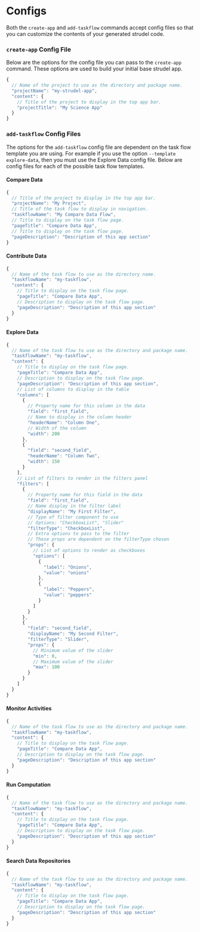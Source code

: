 # Configs

Both the `create-app` and `add-taskflow` commands accept config files so that you can customize the contents of your generated strudel code.

### `create-app` Config File

Below are the options for the config file you can pass to the `create-app` command. These options are used to build your initial base strudel app.

```js
{
  // Name of the project to use as the directory and package name.
  "projectName": "my-strudel-app",
  "content": {
    // Title of the project to display in the top app bar.
    "projectTitle": "My Science App"
  }
}
```

### `add-taskflow` Config Files

The options for the `add-taskflow` config file are dependent on the task flow template you are using. For example if you use the option `--template explore-data`, then you must use the Explore Data config file. Below are config files for each of the possible task flow templates.

#### Compare Data

```js
{
  // Title of the project to display in the top app bar.
  "projectName": "My Project",
  // Title of the task flow to display in navigation.
  "taskflowName": "My Compare Data Flow",
  // Title to display on the task flow page.
  "pageTitle": "Compare Data App",
  // Title to display on the task flow page.
  "pageDescription": "Description of this app section"
}
```

#### Contribute Data

```js
{
  // Name of the task flow to use as the directory name.
  "taskflowName": "my-taskflow",
  "content": {
    // Title to display on the task flow page.
    "pageTitle": "Compare Data App",
    // Description to display on the task flow page.
    "pageDescription": "Description of this app section"
  }
}
```

#### Explore Data

```js
{
  // Name of the task flow to use as the directory and package name.
  "taskflowName": "my-taskflow",
  "content": {
    // Title to display on the task flow page.
    "pageTitle": "Compare Data App",
    // Description to display on the task flow page.
    "pageDescription": "Description of this app section",
    // List of columns to display in the table
    "columns": [
      { 
        // Property name for this column in the data
        "field": "first_field", 
        // Name to display in the column header
        "headerName": "Column One", 
        // Width of the column
        "width": 200 
      },
      {
        "field": "second_field",
        "headerName": "Column Two",
        "width": 150
      }
    ],
    // List of filters to render in the filters panel
    "filters": [
      {
        // Property name for this field in the data
        "field": "first_field",
        // Name display in the filter label
        "displayName": "My First Filter",
        // Type of filter component to use
        // Options: "CheckboxList", "Slider"
        "filterType": "CheckboxList",
        // Extra options to pass to the filter
        // These props are dependent on the filterType chosen
        "props": {
          // List of options to render as checkboxes
          "options": [
            {
              "label": "Onions",
              "value": "onions"
            },
            {
              "label": "Peppers",
              "value": "peppers"
            }
          ]
        }
      },
      {
        "field": "second_field",
        "displayName": "My Second Filter",
        "filterType": "Slider",
        "props": {
          // Minimum value of the slider
          "min": 0,
          // Maximum value of the slider
          "max": 100
        }
      }
    ]
  }
}
```

#### Monitor Activities

```js
{
  // Name of the task flow to use as the directory and package name.
  "taskflowName": "my-taskflow",
  "content": {
    // Title to display on the task flow page.
    "pageTitle": "Compare Data App",
    // Description to display on the task flow page.
    "pageDescription": "Description of this app section"
  }
}
```

#### Run Computation

```js
{
  // Name of the task flow to use as the directory and package name.
  "taskflowName": "my-taskflow",
  "content": {
    // Title to display on the task flow page.
    "pageTitle": "Compare Data App",
    // Description to display on the task flow page.
    "pageDescription": "Description of this app section"
  }
}
```

#### Search Data Repositories

```js
{
  // Name of the task flow to use as the directory and package name.
  "taskflowName": "my-taskflow",
  "content": {
    // Title to display on the task flow page.
    "pageTitle": "Compare Data App",
    // Description to display on the task flow page.
    "pageDescription": "Description of this app section"
  }
}
```